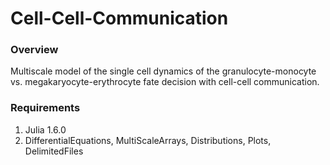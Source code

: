 # Cell-Cell-Communication

### Overview

Multiscale model of the single cell dynamics of the granulocyte-monocyte vs. megakaryocyte-erythrocyte fate decision with cell-cell communication.

### Requirements

1. Julia 1.6.0
2. DifferentialEquations, MultiScaleArrays, Distributions, Plots, DelimitedFiles

